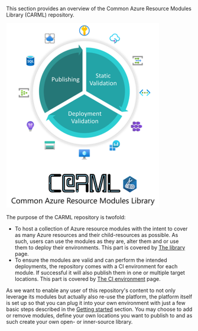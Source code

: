 This section provides an overview of the Common Azure Resource Modules Library (CARML) repository.

<img src="media\Context\CARLM_overview_white.png" alt="CARML overview" height="500">

The purpose of the CARML repository is twofold:
- To host a collection of Azure resource modules with the intent to cover as many Azure resources and their child-resources as possible. As such, users can use the modules as they are, alter them and or use them to deploy their environments. This part is covered by [The library](./The%20context%20-%20CARML%20library) page.
- To ensure the modules are valid and can perform the intended deployments, the repository comes with a CI environment for each module. If successful it will also publish them in one or multiple target locations. This part is covered by [The CI environment](./The%20context%20-%20CARML%20CI%20environment) page.

As we want to enable any user of this repository's content to not only leverage its modules but actually also re-use the platform, the platform itself is set up so that you can plug it into your own environment with just a few basic steps described in the [Getting started](./Getting%20started) section. You may choose to add or remove modules, define your own locations you want to publish to and as such create your own open- or inner-source library.
